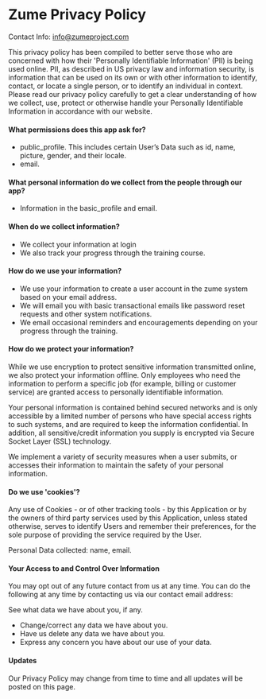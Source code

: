# Zume Privacy Policy
Contact Info: info@zumeproject.com

This privacy policy has been compiled to better serve those who are concerned with how their 'Personally Identifiable Information' (PII) is being used online. PII, as described in US privacy law and information security, is information that can be used on its own or with other information to identify, contact, or locate a single person, or to identify an individual in context. Please read our privacy policy carefully to get a clear understanding of how we collect, use, protect or otherwise handle your Personally Identifiable Information in accordance with our website.

#### What permissions does this app ask for?
- public_profile. This includes certain User’s Data such as id, name, picture, gender, and their locale.
- email.

#### What personal information do we collect from the people through our app?
- Information in the basic_profile and email.

#### When do we collect information?
- We collect your information at login
- We also track your progress through the training course.

#### How do we use your information?
- We use your information to create a user account in the zume system based on your email address.
- We will email you with basic transactional emails like password reset requests and other system notifications.
- We email occasional reminders and encouragements depending on your progress through the training.

#### How do we protect your information?
While we use encryption to protect sensitive information transmitted online, we also protect your information offline. Only employees who need the information to perform a specific job (for example, billing or customer service) are granted access to personally identifiable information.

Your personal information is contained behind secured networks and is only accessible by a limited number of persons who have special access rights to such systems, and are required to keep the information confidential. In addition, all sensitive/credit information you supply is encrypted via Secure Socket Layer (SSL) technology.

We implement a variety of security measures when a user submits, or accesses their information to maintain the safety of your personal information.

#### Do we use 'cookies'?
Any use of Cookies - or of other tracking tools - by this Application or by the owners of third party services used by this Application, unless stated otherwise, serves to identify Users and remember their preferences, for the sole purpose of providing the service required by the User.

Personal Data collected: name, email.

#### Your Access to and Control Over Information
You may opt out of any future contact from us at any time. You can do the following at any time by contacting us via our contact email address:

See what data we have about you, if any.
- Change/correct any data we have about you.
- Have us delete any data we have about you.
- Express any concern you have about our use of your data.

#### Updates
Our Privacy Policy may change from time to time and all updates will be posted on this page.
